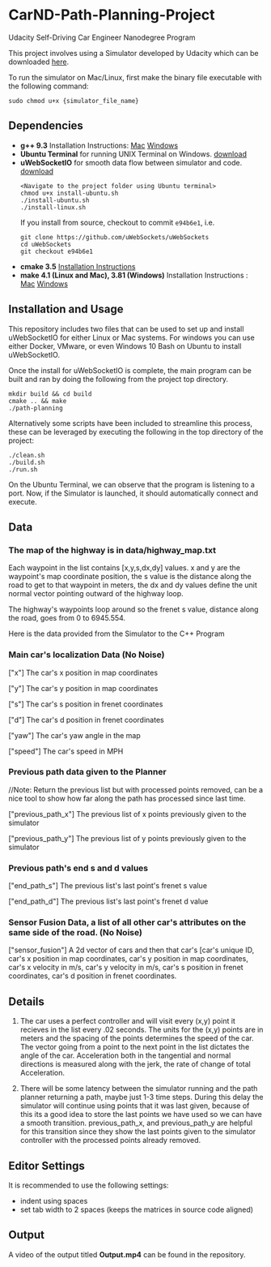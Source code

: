 # CarND-Path-Planning-Project
Udacity Self-Driving Car Engineer Nanodegree Program
   
This project involves using a Simulator developed by Udacity which can be downloaded [here](https://github.com/udacity/self-driving-car-sim/releases/tag/T3_v1.2).

To run the simulator on Mac/Linux, first make the binary file executable with the following command:
```shell
sudo chmod u+x {simulator_file_name}
```
## Dependencies

* **g++ 9.3** Installation Instructions: [Mac](https://developer.apple.com/xcode/features/) [Windows](http://www.mingw.org/) 
* **Ubuntu Terminal** for running UNIX Terminal on Windows. [download](https://aka.ms/wslubuntu2004)
* **uWebSocketIO** for smooth data flow between simulator and code. [download](https://github.com/uWebSockets/uWebSockets)  
    ```
    <Navigate to the project folder using Ubuntu terminal>
    chmod u+x install-ubuntu.sh
    ./install-ubuntu.sh
    ./install-linux.sh
    ```
    If you install from source, checkout to commit `e94b6e1`, i.e.
    ```
    git clone https://github.com/uWebSockets/uWebSockets 
    cd uWebSockets
    git checkout e94b6e1
    ```
* **cmake 3.5** [Installation Instructions](https://cmake.org/install/)  
* **make 4.1 (Linux and Mac), 3.81 (Windows)**  Installation Instructions : [Mac](https://developer.apple.com/xcode/features/) [Windows](http://gnuwin32.sourceforge.net/packages/make.html)

## Installation and Usage

This repository includes two files that can be used to set up and install uWebSocketIO for either Linux or Mac systems. For windows you can use either Docker, VMware, or even Windows 10 Bash on Ubuntu to install uWebSocketIO.

Once the install for uWebSocketIO is complete, the main program can be built and ran by doing the following from the project top directory.

    mkdir build && cd build
    cmake .. && make
    ./path-planning

Alternatively some scripts have been included to streamline this process, these can be leveraged by executing the following in the top directory of the project:

    ./clean.sh
    ./build.sh
    ./run.sh
    
On the Ubuntu Terminal, we can observe that the program is listening to a port. Now, if the Simulator is launched, it should automatically connect and execute.

## Data

### The map of the highway is in data/highway_map.txt
Each waypoint in the list contains  [x,y,s,dx,dy] values. x and y are the waypoint's map coordinate position, the s value is the distance along the road to get to that waypoint in meters, the dx and dy values define the unit normal vector pointing outward of the highway loop.

The highway's waypoints loop around so the frenet s value, distance along the road, goes from 0 to 6945.554.

Here is the data provided from the Simulator to the C++ Program

### Main car's localization Data (No Noise)

["x"] The car's x position in map coordinates

["y"] The car's y position in map coordinates

["s"] The car's s position in frenet coordinates

["d"] The car's d position in frenet coordinates

["yaw"] The car's yaw angle in the map

["speed"] The car's speed in MPH

### Previous path data given to the Planner

//Note: Return the previous list but with processed points removed, can be a nice tool to show how far along
the path has processed since last time. 

["previous_path_x"] The previous list of x points previously given to the simulator

["previous_path_y"] The previous list of y points previously given to the simulator

### Previous path's end s and d values 

["end_path_s"] The previous list's last point's frenet s value

["end_path_d"] The previous list's last point's frenet d value

### Sensor Fusion Data, a list of all other car's attributes on the same side of the road. (No Noise)

["sensor_fusion"] A 2d vector of cars and then that car's [car's unique ID, car's x position in map coordinates, car's y position in map coordinates, car's x velocity in m/s, car's y velocity in m/s, car's s position in frenet coordinates, car's d position in frenet coordinates. 

## Details

1. The car uses a perfect controller and will visit every (x,y) point it recieves in the list every .02 seconds. The units for the (x,y) points are in meters and the spacing of the points determines the speed of the car. The vector going from a point to the next point in the list dictates the angle of the car. Acceleration both in the tangential and normal directions is measured along with the jerk, the rate of change of total Acceleration.

2. There will be some latency between the simulator running and the path planner returning a path, maybe just 1-3 time steps. During this delay the simulator will continue using points that it was last given, because of this its a good idea to store the last points we have used so we can have a smooth transition. previous_path_x, and previous_path_y are helpful for this transition since they show the last points given to the simulator controller with the processed points already removed.


## Editor Settings

It is recommended to use the following settings:

* indent using spaces
* set tab width to 2 spaces (keeps the matrices in source code aligned)


## Output

A video of the output titled **Output.mp4** can be found in the repository.
